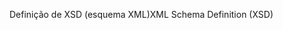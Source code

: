 <span data-ttu-id="4a35f-101">Definição de XSD (esquema XML)</span><span class="sxs-lookup"><span data-stu-id="4a35f-101">XML Schema Definition (XSD)</span></span>